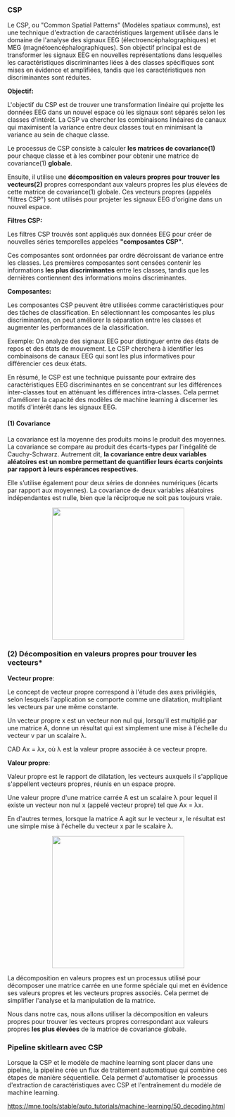 ### CSP

Le CSP, ou "Common Spatial Patterns" (Modèles spatiaux communs), est une technique d'extraction de caractéristiques largement utilisée dans le domaine de l'analyse des signaux EEG (électroencéphalographiques) et MEG (magnétoencéphalographiques). Son objectif principal est de transformer les signaux EEG en nouvelles représentations dans lesquelles les caractéristiques discriminantes liées à des classes spécifiques sont mises en évidence et amplifiées, tandis que les caractéristiques non discriminantes sont réduites.

**Objectif:**

L'objectif du CSP est de trouver une transformation linéaire qui projette les données EEG dans un nouvel espace où les signaux sont séparés selon les classes d'intérêt. La CSP va chercher les combinaisons linéaires de canaux qui maximisent la variance entre deux classes tout en minimisant la variance au sein de chaque classe.

Le processus de CSP consiste à calculer **les matrices de covariance(1)** pour chaque classe et à les combiner pour obtenir une matrice de covariance(1) **globale**.

Ensuite, il utilise une **décomposition en valeurs propres pour trouver les vecteurs(2)** propres correspondant aux valeurs propres les plus élevées de cette matrice de covariance(1) globale. Ces vecteurs propres (appelés "filtres CSP") sont utilisés pour projeter les signaux EEG d'origine dans un nouvel espace.

**Filtres CSP:**

Les filtres CSP trouvés sont appliqués aux données EEG pour créer de nouvelles séries temporelles appelées **"composantes CSP"**.

Ces composantes sont ordonnées par ordre décroissant de variance entre les classes. Les premières composantes sont censées contenir les informations **les plus discriminantes** entre les classes, tandis que les dernières contiennent des informations moins discriminantes.

**Composantes:**

Les composantes CSP peuvent être utilisées comme caractéristiques pour des tâches de classification. En sélectionnant les composantes les plus discriminantes, on peut améliorer la séparation entre les classes et augmenter les performances de la classification.

Exemple:
On analyze des signaux EEG pour distinguer entre des états de repos et des états de mouvement. Le CSP cherchera à identifier les combinaisons de canaux EEG qui sont les plus informatives pour différencier ces deux états.

En résumé, le CSP est une technique puissante pour extraire des caractéristiques EEG discriminantes en se concentrant sur les différences inter-classes tout en atténuant les différences intra-classes. Cela permet d'améliorer la capacité des modèles de machine learning à discerner les motifs d'intérêt dans les signaux EEG.



#### **(1) Covariance**

La covariance est la moyenne des produits moins le produit des moyennes. La covariance se compare au produit des écarts-types par l'inégalité de Cauchy-Schwarz.
Autrement dit, **la covariance entre deux variables aléatoires est un nombre permettant de quantifier leurs écarts conjoints par rapport à leurs espérances respectives**.

Elle s’utilise également pour deux séries de données numériques (écarts par rapport aux moyennes). La covariance de deux variables aléatoires indépendantes est nulle, bien que la réciproque ne soit pas toujours vraie.

<div align="center">
  <img src="https://upload.wikimedia.org/wikipedia/commons/1/15/GaussianScatterPCA.png" width="300px">
</div>

### **(2) Décomposition en valeurs propres pour trouver les vecteurs***

**Vecteur propre**:

Le concept de vecteur propre correspond à l'étude des axes privilégiés, selon lesquels l'application se comporte comme une dilatation, multipliant les vecteurs par une même constante.

Un vecteur propre x est un vecteur non nul qui, lorsqu'il est multiplié par une matrice A, donne un résultat qui est simplement une mise à l'échelle du vecteur v par un scalaire λ.

CAD Ax = λx, où λ est la valeur propre associée à ce vecteur propre.

**Valeur propre**:

Valeur propre est le rapport de dilatation, les vecteurs auxquels il s'applique s'appellent vecteurs propres, réunis en un espace propre.

Une valeur propre d'une matrice carrée A est un scalaire λ pour lequel il existe un vecteur non nul x (appelé vecteur propre) tel que Ax = λx.

En d'autres termes, lorsque la matrice A agit sur le vecteur x, le résultat est une simple mise à l'échelle du vecteur x par le scalaire λ.

<div align="center">
  <img src="https://upload.wikimedia.org/wikipedia/commons/thumb/5/58/Eigenvalue_equation.svg/2560px-Eigenvalue_equation.svg.png" width="300px">
</div>



La décomposition en valeurs propres est un processus utilisé pour décomposer une matrice carrée en une forme spéciale qui met en évidence ses valeurs propres et les vecteurs propres associés. Cela permet de simplifier l'analyse et la manipulation de la matrice. 

Nous dans notre cas, nous allons utiliser la décomposition en valeurs propres pour trouver les vecteurs propres correspondant aux valeurs propres **les plus élevées** de la matrice de covariance globale.




### Pipeline skitlearn avec CSP

Lorsque la CSP et le modèle de machine learning sont placer dans une pipeline, la pipeline crée un flux de traitement automatique qui combine ces étapes de manière séquentielle. Cela permet d'automatiser le processus d'extraction de caractéristiques avec CSP et l'entraînement du modèle de machine learning.

https://mne.tools/stable/auto_tutorials/machine-learning/50_decoding.html
